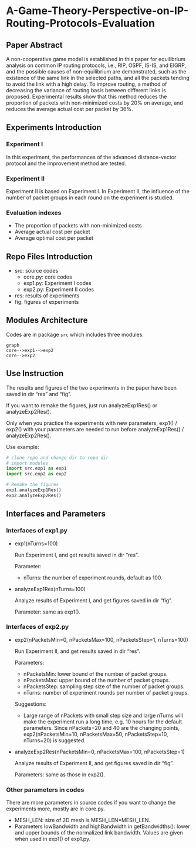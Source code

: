 # A-Game-Theory-Perspective-on-IP-Routing-Protocols-Evaluation

## Paper Abstract

A non-cooperative game model is established in this paper for equilibrium analysis on common IP routing protocols, i.e., RIP, OSPF, IS-IS, and EIGRP, and the possible causes of non-equilibrium are demonstrated, such as the existence of the same link in the selected paths, and all the packets tending to avoid the link with a high delay. To improve routing, a method of decreasing the variance of routing basis between different links is proposed. Experimental results show that this method reduces the proportion of packets with non-minimized costs by 20% on average, and reduces the average actual cost per packet by 36%.

## Experiments Introduction

### Experiment I

In this experiment, the performances of the advanced distance-vector protocol and the improvement method are tested.

### Experiment II

Experiment II is based on Experiment I. In Experiment II, the influence of the number of packet groups in each round on the experiment is studied.

### Evaluation indexes

- The proportion of packets with non-minimized costs
- Average actual cost per packet
- Average optimal cost per packet

## Repo Files Introduction

- src: source codes
  - core.py: core codes
  - exp1.py: Experiment I codes
  - exp2.py: Experiment II codes
- res: results of experiments
- fig: figures of experiments

## Modules Architecture

Codes are in package `src` which includes three modules:

```mermaid
graph
core-->exp1-->exp2
core-->exp2
```

## Use Instruction

The results and figures of the two experiments in the paper have been saved in dir “res” and “fig”.

If you want to remake the figures, just run analyzeExp1Res() or analyzeExp2Res().

Only when you practice the experiments with new parameters, exp1() / exp2() with your parameters are needed to run before analyzeExp1Res() / analyzeExp2Res().

Use example:

```python
# clone repo and change dir to repo dir
# import modules
import src.exp1 as exp1
import src.exp2 as exp2

# Remake the figures
exp1.analyzeExp1Res()
exp2.analyzeExp2Res()
```

## Interfaces and Parameters

### Interfaces of exp1.py

- exp1(nTurns=100)

  Run Experiment I, and get results saved in dir “res”.

  Parameter:

  - nTurns: the number of experiment rounds, default as 100.

- analyzeExp1Res(nTurns=100)

  Analyze results of Experiment I, and get figures saved in dir “fig”.

  Parameter: same as exp1().

### Interfaces of exp2.py

- exp2(nPacketsMin=0, nPacketsMax=100, nPacketsStep=1, nTurns=100)

  Run Experiment II, and get results saved in dir “res”.

  Parameters:

  - nPacketsMin: lower bound of the number of packet groups.
  - nPacketsMax: upper bound of the number of packet groups.
  - nPacketsStep: sampling step size of the number of packet groups.
  - nTurns: number of experiment rounds per number of packet groups.

  Suggestions:

  - Large range of nPackets with small step size and large nTurns will make the experiment run a long time, e.g. 10 hours for the default parameters. Since nPackets=20 and 40 are the changing points, exp2(nPacketsMin=10, nPacketsMax=50, nPacketsStep=10, nTurns=20) is suggested.

- analyzeExp2Res(nPacketsMin=0, nPacketsMax=100, nPacketsStep=1)

  Analyze results of Experiment II, and get figures saved in dir “fig”.

  Parameters: same as those in exp2().

### Other parameters in codes

There are more parameters in source codes if you want to change the experiments more, mostly are in core.py.

- MESH_LEN: size of 2D mesh is MESH_LEN\*MESH_LEN.
- Parameters lowBandwidth and highBandwidth in getBandwidths(): lower and upper bounds of the normalized link bandwidth. Values are given when used in exp1() of exp1.py.

